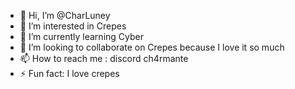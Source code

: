 - 👋 Hi, I’m @CharLuney
- 👀 I’m interested in Crepes
- 🌱 I’m currently learning Cyber
- 💞️ I’m looking to collaborate on Crepes because I love it so much
- 📫 How to reach me : discord ch4rmante
- ⚡ Fun fact: I love crepes

<!---
CharLuney/CharLuney is a ✨ special ✨ repository because its `README.md` (this file) appears on your GitHub profile.
You can click the Preview link to take a look at your changes.
--->
